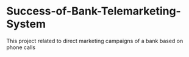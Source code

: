 # Success-of-Bank-Telemarketing-System
This project related to direct marketing campaigns of a bank based on phone calls 
